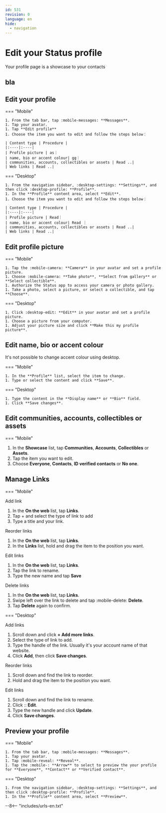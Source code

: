 ```yaml
---
id: 531
revision: 0
language: en
hide:
  - navigation 
---
```


# Edit your Status profile

Your profile page is a showcase to your contacts

## bla

## Edit your profile

=== "Mobile"

    1. From the tab bar, tap :mobile-messages: **Messages**.
    1. Tap your avatar.
    1. Tap **Edit profile**
    1. Choose the item you want to edit and follow the steps below：
    
    | Content type | Procedure |
    |:----|:----|
    | Profile picture | as｜
    | name, bio or accent colour| gg｜
    | communities, accounts, collectibles or assets | Read ..|
    | Web links | Read ..|

=== "Desktop"

    1. From the navigation sidebar, :desktop-settings: **Settings**, and then click :desktop-profile: **Profile**.
    1. In the **Profile** content area, select **Edit**.
    1. Choose the item you want to edit and follow the steps below：
    
    | Content type | Procedure |
    |:----|:----|
    | Profile picture | Read｜
    | name, bio or accent colour| Read ｜
    | communities, accounts, collectibles or assets | Read ..|
    | Web links | Read ..|

## Edit profile picture

=== "Mobile"

    1. Tap the :mobile-camera: **Camera** in your avatar and set a profile picture. 
    1. Choose :mobile-camera: **Take photo**, **Select from gallery** or **Select collectible**.
    1. Authorize the Status app to access your camera or photo gallery.
    1. Take a photo, select a picture, or select a collectible, and tap **Choose**.

=== "Desktop"

    1. Click :desktop-edit: **Edit** in your avatar and set a profile picture. 
    1. Choose a picture from your computer.
    1. Adjust your picture size and click **Make this my profile picture**.

## Edit name, bio or accent colour

It's not possible to change accent colour using desktop.

=== "Mobile"

    1. In the **Profile** list, select the item to change.
    1. Type or select the content and click **Save**.


=== "Desktop"

    1. Type the content in the **Display name** or **Bio** field.
    1. Click **Save changes**.

## Edit communities, accounts, collectibles or assets

=== "Mobile"

1. In the **Showcase** list, tap **Communities**, **Accounts**, **Collectibles** or **Assets**.
1. Tap the item you want to edit.
1. Choose **Everyone**, **Contacts**, **ID verified contacts** or **No one**.

## Manage Links

=== "Mobile"

Add link
1. In the **On the web** list, tap **Links**.
1. Tap + and select the type of link to add
1. Type a title and your link.

Reorder links
1. In the **On the web** list, tap **Links**.
1. In the **Links** list, hold and drag the item to the position you want.

Edit links
1. In the **On the web** list, tap **Links**.
1. Tap the link to rename.
1. Type the new name and tap **Save**

Delete links
1. In the **On the web** list, tap **Links**.
1. Swipe left over the link to delete and tap :mobile-delete: **Delete**.
1. Tap **Delete** again to confirm.

=== "Desktop"

Add links
1. Scroll down and click **+ Add more links**.
1. Select the type of link to add.
1. Type the handle of the link. Usually it's your account name of that website.
1. Click **Add**, then click **Save changes**.

Reorder links
1. Scroll down and find the link to reorder.
1. Hold and drag the item to the position you want.

Edit links
1. Scroll down and find the link to rename.
1. Click :: **Edit**.
1. Type the new handle and click **Update**.
1. Click **Save changes**.

## Preview your profile

=== "Mobile"

    1. From the tab bar, tap :mobile-messages: **Messages**.
    1. Tap your avatar.
    1. Tap :mobile-reveal: **Reveal**.
    1. Tap the :mobile-: **Arrow** to select to preview the your profile for **Everyone**, **Contact** or **Verified contact**.

=== "Desktop"

    1. From the navigation sidebar, :desktop-settings: **Settings**, and then click :desktop-profile: **Profile**.
    1. In the **Profile** content area, select **Preview**.
  
--8<-- "includes/urls-en.txt"
